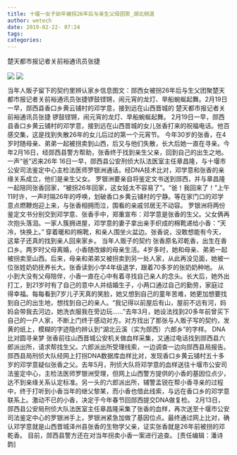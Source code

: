 ```yaml
---
title: 十堰一女子幼年被拐26年后与亲生父母团聚_湖北频道
author: wetech
date: 2019-02-22- 07:24
tags: 
categories: 
---
```

楚天都市报记者关前裕通讯员张捷
<!-- more -->
                
<img align="center" border="0" src="http://p3.ifengimg.com/a/2019_08/598cfa18a57a35c_size30_w530_h298.jpg" />
                
<img align="center" border="0" src="http://p2.ifengimg.com/a/2016/0810/204c433878d5cf9size1_w16_h16.png" />
            
当年人贩子留下的契约里辨认家乡信息图文：郧西女被拐26年后与生父团聚楚天都市报记者关前裕通讯员张捷锣鼓铿锵，闹元宵的龙灯、旱船蜿蜒起舞。2月19日一早，郧西县香口乡黄云铺村的邓学意，接到远在山西晋城的
楚天都市报记者关前裕通讯员张捷
锣鼓铿锵，闹元宵的龙灯、旱船蜿蜒起舞。
2月19日一早，郧西县香口乡黄云铺村的邓学意，接到远在山西晋城的女儿张香打来的祝福电话。他百感交集，这是找到失散26年的女儿后过的第一个元宵节。
今年30岁的张香，在4岁时随母亲、弟弟一起被拐卖到山西，后又与他们失散，长大后她一直在寻亲。今年2月16日，经郧西县警方帮助，张香终于找到亲生父亲，回到自己的出生之地。
一声“爸”迟来26年
16日一早，郧西县公安刑侦大队法医室主任章昌隆，与十堰市公安司法鉴定中心主检法医师罗银洲通话。经DNA技术比对，邓学意和张香的亲缘关系成立，他们是亲生父女。
罗银洲要亲自将鉴定文书送到郧西，并与章昌隆一起陪同张香回家，“被拐26年回家，这女娃太不容易了”。“爸！我回来了！”上午11时许，一声时隔26年的呼唤，划破香口乡黄云铺村的宁静。等在家门口的邓学意点燃鞭炮迎上来，与张香相拥而泣，围看的亲戚邻居无不动容。
罗银洲将两份鉴定文书分别交到邓学意、张香手中，郑重宣布：邓学意是张香的生父。父女俩再次抱头落泪。一家人簇拥进屋，邓学意的妻子拿出亲手织成的棉靴递给小香：“天冷，快换上。”
穿着暖和的棉靴，和亲人围坐火盆边。张香说，没敢想能有今天，这辈子还真的找到亲人回来家乡。
当年人贩子的契约
张香原名邓乾香，出生在香口乡。两岁时父母离婚，小香随改嫁的母亲生活。4岁多时，她和母亲、弟弟一起被拐卖至山西。后来，母亲和弟弟又被拐卖到另一处人家，从此再没见面，她被一位张姓奶奶抚养长大。张香读到小学4年级退学，跟着70多岁的张奶奶种地。
从小到大没有父母陪伴，小香一直在心中有着寻找自己亲人的念头。长大后，她外出打工，到21岁时有了自己的意中人并结婚生子，小两口通过自己的勤劳，家庭过得幸福。每每看到7岁儿子天真的笑脸，她又想到自己的童年苦难，她更加想要找到自己的出生地，想找到自己的亲人。“我记得以前屋后有山，屋前不远有河，妈妈会带我去河边，她洗衣服我在旁边玩……”去年3月，她设法找到20多年前曾买下自己的一户人家，不断上门终于感动对方。对方找出了那张与人贩子写的契约，发黄的纸上，模糊的字迹隐约辨认到“湖北云溪（实为郧西）六郎乡”的字样。
DNA比对圆寻亲梦
张香前往山西晋城公安机关做血样采集，又通过电话找到郧西县六郎派出所，请求帮找生父。六郎派出所受理线索，一边调查一边向郧西县局报告。
郧西县局刑侦大队经网上打拐DNA数据库血样比对，发现香口乡黄云铺村五十多岁的邓学意疑似张香之父。去年5月，刑侦大队将邓学意的血样送往十堰市公安司法鉴定中心，主检法医师罗银洲受理，但网上山西警方提供的小香的基因位点少，达不到亲缘关系认定标准。另一头的六郎派出所，辅警孟锐在帮小香寻亲的过程中，终于打听到小香当年的继父黎某，而小香也借此线索，与远在香口乡的邓学意联系上。激动不已的小香，决定于今年春节回郧西提交DNA做复检。
2月13日，郧西县公安局刑侦大队法医室主任章昌隆采集了张香的血样，再次送至十堰市公安司法鉴定中心的罗银洲手上，罗银洲紧急加做了基因位点。最终通过网上比对，确认邓学意就是山西晋城泽州县张香的生物学父亲，证实张香就是26年前被拐的邓乾香。
目前，郧西县警方还在对当年拐卖小香一案进行追查。
[责任编辑：潘诗韵]
            
